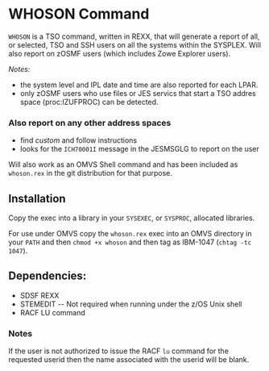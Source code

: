 # WHOSON Command

`WHOSON` is a TSO command, written in REXX, that will generate a report
of all, or selected, TSO and SSH users on all the systems within the SYSPLEX.
Will also report on zOSMF users (which includes Zowe Explorer users).

*Notes:*
 - the system level and IPL date and time are also reported for each LPAR.
 - only zOSMF users who use files or JES servics that start a TSO addres
space (proc:IZUFPROC) can be detected.

### Also report on any other address spaces
 - find *custom* and follow instructions
 - looks for the `ICH70001I` message in the JESMSGLG to report on the user

Will also work as an OMVS Shell command and has been included as
`whoson.rex` in the git distribution for that purpose.

## Installation

Copy the exec into a library in your `SYSEXEC`, or `SYSPROC`, allocated
libraries.

For use under OMVS copy the `whoson.rex` exec into an OMVS
directory in your `PATH` and then `chmod +x whoson` and then tag as
IBM-1047 (`chtag -tc 1047`).

## Dependencies:

   * SDSF REXX
   * STEMEDIT   -- Not required when running under the z/OS Unix shell
   * RACF LU command

### Notes
If the user is not authorized to issue the RACF `lu` command for the
requested userid then the name associated with the userid will be blank.
